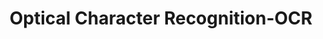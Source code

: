 ---
title: "Optical Character Recognition-OCR"

categories: ['']

tags: ['english', 'english', 'english', 'english']

arwords: 'التعرف الآلي على الكتابة'

arexps: []

enwords: ['Optical Character Recognition-OCR']

enexps: []

arlexicons: 'ع'

enlexicons: 'O'

authors: ['Ruqayya Roshdy']

translators: ['']

citations: 'مقدمة في حوسبة اللغة العربية'

sources: 'مركز الملك عبدالله بن عبدالعزيز الدولي لخدمة اللغة العربية'

slug: ""
---